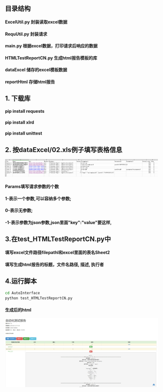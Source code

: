 ﻿## 目录结构
#### ExcelUtil.py 封装读取excel数据
#### RequUtil.py 封装请求
#### main.py 根据excel数据，打印请求后响应的数据
#### HTMLTestReportCN.py 生成html报告模板的库
#### dataExcel 储存的excel模板数据
#### reportHtml 存储html报告
## 1. 下载库
#### pip install requests
#### pip install xlrd
#### pip install unittest

## 2. 按dataExcel/02.xls例子填写表格信息
![Alt text](https://github.com/LTAND/AutoInterface/blob/master/reportHtml/excel02_sheet1.jpg)
#### Params填写请求参数的个数 
#### 1-表示一个参数,可以容纳多个参数;
#### 0-表示无参数;
#### -1-表示参数为json参数,json里面"key":"value"要这样,

## 3.在test_HTMLTestReportCN.py中
#### 填写excel文件路径filepathl和excel里面的表名Sheet2
#### 填写生成html报告的标题，文件名路径, 描述, 执行者

## 4.运行脚本
```bash
cd AutoInterface
python test_HTMLTestReportCN.py
```
#### 生成后的html
![Alt text](https://github.com/LTAND/AutoInterface/blob/master/reportHtml/img.jpg)
